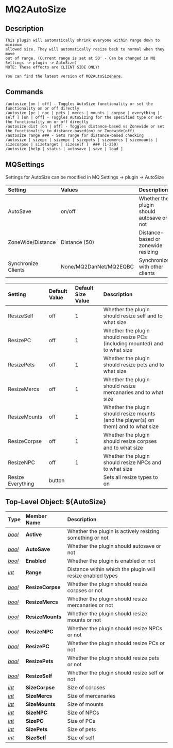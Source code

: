 # MQ2AutoSize

## Description

`This plugin will automatically shrink everyone within range down to minimum`<br>
`allowed size. They will automatically resize back to normal when they move`<br>
`out of range. (Current range is set at 50' - Can be changed in MQ Settings -> plugin -> AutoSize)`<br>
`NOTE: These effects are CLIENT SIDE ONLY!`<br>

`You can find the latest version of MQ2AutoSize`[`here`](https://github.com/RedGuides/MQ2AutoSize)`.`

## Commands

`/autosize [on | off] - Toggles AutoSize functionality or set the functionality on or off directly`<br>
`/autosize [pc | npc | pets | mercs | mounts | corpse | everything | self ] [on | off] - Toggles AutoSizing for the specified type or set the functionality on or off directly`<br>
`/autosize dist [on | off] - Toggles distance-based vs Zonewide or set the functionality to distance-based(on) or Zonewide(off)`<br>
`/autosize range ### - Sets range for distance-based checking`<br>
`/autosize [ sizepc | sizenpc | sizepets | sizemercs | sizemounts | sizecorpse | sizetarget | sizeself ]  ### (1-250)`<br>
`/autosize [help | status | autosave | save | load ]`<br>

## MQSettings

Settings for AutoSize can be modified in MQ Settings -> plugin -> AutoSize

| **Setting** | **Values** | **Description** |
| :---------- | :-------- | :------------- |
| AutoSave | on/off | Whether the plugin should autosave or not |
| ZoneWide/Distance | Distance (50) | Distance-based or zonewide resizing |
| Synchronize Clients | None/MQ2DanNet/MQ2EQBC | Synchronize with other clients |

| **Setting** | **Default Value** | **Default Size Value** | **Description** |
| :---------- | :---------------- | :-------------- | :------------- |
| ResizeSelf | off | 1 | Whether the plugin should resize self and to what size |
| ResizePC | off | 1 | Whether the plugin should resize PCs (including mounted) and to what size |
| ResizePets | off | 1 | Whether the plugin should resize pets and to what size |
| ResizeMercs | off | 1 | Whether the plugin should resize mercanaries and to what size |
| ResizeMounts | off | 1 | Whether the plugin should resize mounts (and the player(s) on them) and to what size |
| ResizeCorpse | off | 1 | Whether the plugin should resize corpses and to what size |
| ResizeNPC | off | 1 | Whether the plugin should resize NPCs and to what size |
| Resize Everything | button | | Sets all resize types to on |

## Top-Level Object: ${AutoSize}

| **Type**                                              | **Member Name**  | **Description**                                            |
| :---------------------------------------------------- | :--------------- | :--------------------------------------------------------- |
| [_bool_](../../reference/data-types/datatype-bool.md) | **Active**       | Whether the plugin is actively resizing something or not   |
| [_bool_](../../reference/data-types/datatype-bool.md) | **AutoSave**     | Whether the plugin should autosave or not                  |
| [_bool_](../../reference/data-types/datatype-bool.md) | **Enabled**      | Whether the plugin is enabled or not                       |
| [_int_](../../reference/data-types/datatype-int.md)   | **Range**        | Distance within which the plugin will resize enabled types |
| [_bool_](../../reference/data-types/datatype-bool.md) | **ResizeCorpse** | Whether the plugin should resize corpses or not            |
| [_bool_](../../reference/data-types/datatype-bool.md) | **ResizeMercs**  | Whether the plugin should resize mercanaries or not        |
| [_bool_](../../reference/data-types/datatype-bool.md) | **ResizeMounts** | Whether the plugin should resize mounts or not             |
| [_bool_](../../reference/data-types/datatype-bool.md) | **ResizeNPC**    | Whether the plugin should resize NPCs or not               |
| [_bool_](../../reference/data-types/datatype-bool.md) | **ResizePC**     | Whether the plugin should resize PCs or not                |
| [_bool_](../../reference/data-types/datatype-bool.md) | **ResizePets**   | Whether the plugin should resize pets or not               |
| [_bool_](../../reference/data-types/datatype-bool.md) | **ResizeSelf**   | Whether the plugin should resize self or not               |
| [_int_](../../reference/data-types/datatype-int.md)   | **SizeCorpse**   | Size of corpses                                            |
| [_int_](../../reference/data-types/datatype-int.md)   | **SizeMercs**    | Size of mercanaries                                        |
| [_int_](../../reference/data-types/datatype-int.md)   | **SizeMounts**   | Size of mounts                                             |
| [_int_](../../reference/data-types/datatype-int.md)   | **SizeNPC**      | Size of NPCs                                               |
| [_int_](../../reference/data-types/datatype-int.md)   | **SizePC**       | Size of PCs                                                |
| [_int_](../../reference/data-types/datatype-int.md)   | **SizePets**     | Size of pets                                               |
| [_int_](../../reference/data-types/datatype-int.md)   | **SizeSelf**     | Size of self                                               |
